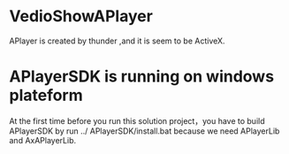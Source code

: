# VedioShowAPlayer

APlayer is created by thunder ,and it is seem to be ActiveX. 

# APlayerSDK is running on windows plateform

At the first time before you run this solution project，you have to build APlayerSDK by run ../ APlayerSDK/install.bat
because  we need APlayerLib and  AxAPlayerLib.


